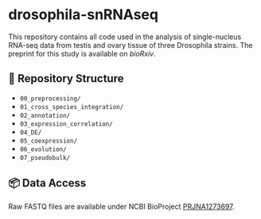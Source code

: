 # drosophila-snRNAseq

This repository contains all code used in the analysis of single-nucleus RNA-seq data from testis and ovary tissue of three Drosophila strains. The preprint for this study is available on *bioRxiv*.

## 📁 Repository Structure

- `00_preprocessing/`
- `01_cross_species_integration/`
- `02_annotation/`
- `03_expression_correlation/`
- `04_DE/`
- `05_coexpression/`
- `06_evolution/`
- `07_pseudobulk/`

## 📦 Data Access

Raw FASTQ files are available under NCBI BioProject [PRJNA1273697](https://...).
